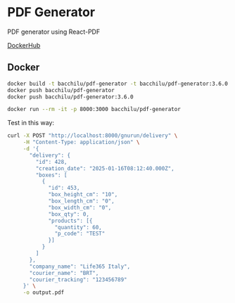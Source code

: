 # PDF Generator

PDF generator using React-PDF

[DockerHub](https://hub.docker.com/repository/docker/bacchilu/pdf-generator)

## Docker

```bash
docker build -t bacchilu/pdf-generator -t bacchilu/pdf-generator:3.6.0 --build-arg USER_ID=`id -u` --build-arg GROUP_ID=`id -g` .
docker push bacchilu/pdf-generator
docker push bacchilu/pdf-generator:3.6.0

docker run --rm -it -p 8000:3000 bacchilu/pdf-generator
```

Test in this way:

```bash
curl -X POST "http://localhost:8000/gnurun/delivery" \
     -H "Content-Type: application/json" \
     -d '{
       "delivery": {
         "id": 428,
         "creation_date": "2025-01-16T08:12:40.000Z",
         "boxes": [
           {
             "id": 453,
             "box_height_cm": "10",
             "box_length_cm": "0",
             "box_width_cm": "0",
             "box_qty": 0,
             "products": [{
               "quantity": 60,
               "p_code": "TEST"
             }]
           }
         ]
       },
       "company_name": "Life365 Italy",
       "courier_name": "BRT",
       "courier_tracking": "123456789"
     }' \
     -o output.pdf
```
